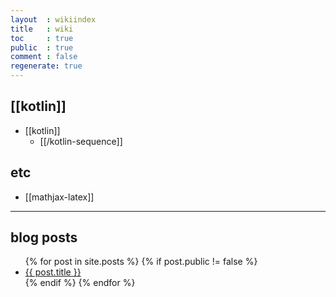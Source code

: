 ```yaml
---
layout  : wikiindex
title   : wiki
toc     : true
public  : true
comment : false
regenerate: true
---
```


## [[kotlin]]

* [[kotlin]]
  * [[/kotlin-sequence]]

## etc

* [[mathjax-latex]]

---

## blog posts
<div>
    <ul>
{% for post in site.posts %}
    {% if post.public != false %}
        <li>
            <a class="post-link" href="{{ post.url | prepend: site.baseurl }}">
                {{ post.title }}
            </a>
        </li>
    {% endif %}
{% endfor %}
    </ul>
</div>

